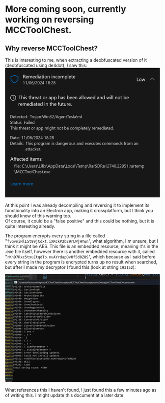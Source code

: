 # More coming soon, currently working on reversing MCCToolChest.

## Why reverse MCCToolChest?
This is interesting to me, when extracting a deobfuscated version of it (deobfuscated using de4dot), I saw this:
![Windows-Security-Image](https://github.com/CheatBreakerX/.github/blob/master/assets/ApplicationFrameHost_i8VaV9UpZA.png?raw=true)

At this point I was already decompiling and reversing it to implement its functionality into an Electron app, making it crossplatform, but I think you should know of this warning too.\
Of course, it could be a "false positive" and this could be nothing, but it is quite interesting already.

The program encrypts every string in a file called "`fvGvniHlL5t89jCdxt.iXRCkP2b29rLWjHYun`", what algorithm, I'm unsure, but I think it might be AES. This file is an embedded resource, meaning it's in the .exe file itself, however there is another embedded resource with it, called "`rKnD7Rxc5txuEtqdTo.nuAYrdapOvOf5d0Z8S`", which because as I said before every string in the program is encrypted turns up no result when searched, but after I made my decryptor I found this (look at string `193152`):

![Reference-to-unknown-file](https://github.com/CheatBreakerX/.github/blob/master/assets/Screenshot_2024-06-11_at_17.33.01.png?raw=true)

What references this I haven't found, I just found this a few minutes ago as of writing this. I might update this document at a later date.
